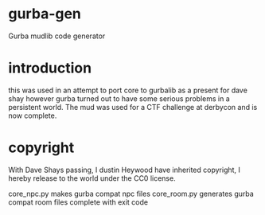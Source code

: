 # gurba-gen
Gurba mudlib code generator

# introduction
this was used in an attempt to port core to gurbalib as a present for dave shay
however gurba turned out to have some serious problems in a persistent world.
The mud was used for a CTF challenge at derbycon and is now complete.

# copyright
With Dave Shays passing, I dustin Heywood have inherited copyright, I hereby release
to the world under the CC0 license.

core_npc.py makes gurba compat npc files
core_room.py generates gurba compat room files complete with exit code

